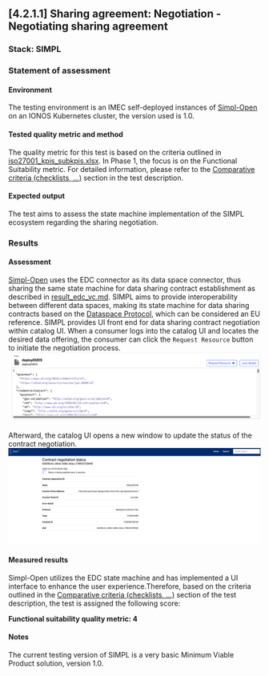 ## [4.2.1.1] Sharing agreement: Negotiation - Negotiating sharing agreement
### Stack: SIMPL

### Statement of assessment
#### Environment

The testing environment is an IMEC self-deployed instances of [Simpl-Open](https://code.europa.eu/simpl/simpl-open) on an IONOS Kubernetes cluster, the version used is 1.0.

#### Tested quality metric and method

The quality metric for this test is based on the criteria outlined in [iso27001_kpis_subkpis.xlsx](../../../../../design_decisions/background_info/iso27001_kpis_subkpis.xlsx). In Phase 1, the focus is on the Functional Suitability metric. For detailed information, please refer to the [Comparative criteria (checklists, ...)](./test.md#comparative-criteria-checklists-) section in the test description.

#### Expected output
The test aims to assess the state machine implementation of the SIMPL ecosystem regarding the sharing negotiation.

### Results
#### Assessment
[Simpl-Open](https://code.europa.eu/simpl/simpl-open) uses the EDC connector as its data space connector, thus sharing the same state machine for data sharing contract establishment as described in [result_edc_vc.md](result_edc_vc.md). SIMPL aims to provide interoperability between different data spaces, making its state machine for data sharing contracts based on the [Dataspace Protocol](https://docs.internationaldataspaces.org/ids-knowledgebase/dataspace-protocol), which can be considered an EU reference. 
SIMPL provides UI front end for data sharing contract negotiation within catalog UI. When a consumer logs into the catalog UI and locates the desired data offering, the consumer can click the `Request Resource` button to initiate the negotiation process.
![simpl_resource_catalog.png](images/simpl_resource_catalog.png)

Afterward, the catalog UI opens a new window to update the status of the contract negotiation.
![contract_negotiation_Simpl.png](images/contract_negotiation_Simpl.png)

#### Measured results

Simpl-Open utilizes the EDC state machine and has implemented a UI interface to enhance the user experience.Therefore, based on the criteria outlined in the [Comparative criteria (checklists, ...)](./test.md#comparative-criteria-checklists-) section of the test description, the test is assigned the following score:

**Functional suitability quality metric: 4**

#### Notes                                                                                             
The current testing version of SIMPL is a very basic Minimum Viable Product solution, version 1.0.   